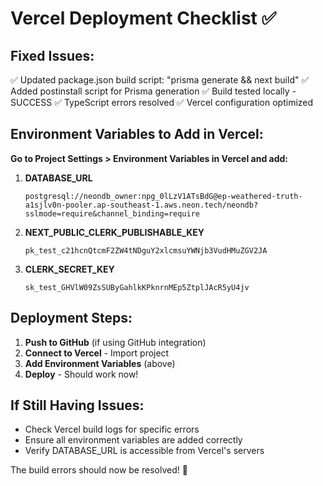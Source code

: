 # Vercel Deployment Checklist ✅

## Fixed Issues:
✅ Updated package.json build script: "prisma generate && next build"
✅ Added postinstall script for Prisma generation
✅ Build tested locally - SUCCESS
✅ TypeScript errors resolved
✅ Vercel configuration optimized

## Environment Variables to Add in Vercel:

**Go to Project Settings > Environment Variables in Vercel and add:**

1. **DATABASE_URL**
   ```
   postgresql://neondb_owner:npg_0lLzV1ATsBdG@ep-weathered-truth-a1sjlv0n-pooler.ap-southeast-1.aws.neon.tech/neondb?sslmode=require&channel_binding=require
   ```

2. **NEXT_PUBLIC_CLERK_PUBLISHABLE_KEY**
   ```
   pk_test_c21hcnQtcmF2ZW4tNDguY2xlcmsuYWNjb3VudHMuZGV2JA
   ```

3. **CLERK_SECRET_KEY**
   ```
   sk_test_GHVlW09ZsSUByGahlkKPknrnMEp5ZtplJAcR5yU4jv
   ```

## Deployment Steps:

1. **Push to GitHub** (if using GitHub integration)
2. **Connect to Vercel** - Import project
3. **Add Environment Variables** (above)
4. **Deploy** - Should work now!

## If Still Having Issues:

- Check Vercel build logs for specific errors
- Ensure all environment variables are added correctly
- Verify DATABASE_URL is accessible from Vercel's servers

The build errors should now be resolved! 🚀